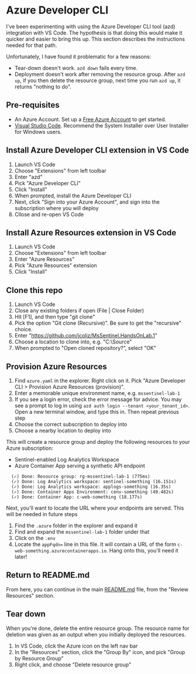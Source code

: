 # Azure Developer CLI

I've been experimenting with using the Azure Developer CLI tool (azd) integration with VS Code. The hypothesis is that doing this would make it quicker and easier to bring this up. This section describes the instructions needed for that path.

Unfortunately, I have found it problematic for a few reasons:

* Tear-down doesn't work. `azd down` fails every time.
* Deployment doesn't work after removing the resource group. After `azd up`, if you then delete the resource group, next time you run `azd up`, it returns "nothing to do".

## Pre-requisites

* An Azure Account. Set up a [Free Azure Account](https://azure.microsoft.com/en-us/pricing/purchase-options/azure-account) to get started.
* [Visual Studio Code](https://code.visualstudio.com/Download). Recommend the System Installer over User Installer for Windows users.

## Install Azure Developer CLI extension in VS Code

1. Launch VS Code
1. Choose "Extensions" from left toolbar
1. Enter "azd"
1. Pick "Azure Developer CLI"
1. Click "Install"
1. When prompted, install the Azure Developer CLI
1. Next, click "Sign into your Azure Account", and sign into the subscription where you will deploy
1. Cllose and re-open VS Code

## Install Azure Resources extension in VS Code

1. Launch VS Code
1. Choose "Extensions" from left toolbar
1. Enter "Azure Resources"
1. Pick "Azure Resources" extension
1. Click "Install"

## Clone this repo

1. Launch VS Code
1. Close any existing folders if open (File | Close Folder)
1. Hit [F1], and then type "git clone"
1. Pick the option "Git clone (Recursive)". Be sure to get the "recursive" choice.
1. Enter "https://github.com/jcoliz/MsSentinel.HandsOnLab.1"
1. Choose a location to clone into, e.g. "C:\Source"
1. When prompted to "Open cloned repository?", select "OK"

## Provision Azure Resources

1. Find `azure.yaml` in the explorer. Right click on it. Pick "Azure Developer CLI > Provision Azure Resources (provision)".
1. Enter a memorable unique environment name, e.g. `mssentinel-lab-1`
1. If you see a login error, check the error message for advice. You may see a prompt to log in using `azd auth login --tenant <your_tenant_id>`. Open a new terminal window, and type this in. Then repeat previous step
1. Choose the correct subscription to deploy into
1. Choose a nearby location to deploy into

This will create a resource group and deploy the following resources to your Azure subscription:

* Sentinel-enabled Log Analytics Workspace
* Azure Container App serving a synthetic API endpoint

```
  (✓) Done: Resource group: rg-mssentinel-lab-1 (775ms)
  (✓) Done: Log Analytics workspace: sentinel-something (16.151s)
  (✓) Done: Log Analytics workspace: applogs-something (16.35s)
  (✓) Done: Container Apps Environment: cenv-something (49.482s)
  (✓) Done: Container App: c-web-something (18.177s)
```

Next, you'll want to locate the URL where your endpoints are served. This will be needed in future steps

1. Find the `.azure` folder in the explorer and expand it
1. Find and expand the `mssentinel-lab-1` folder under that
1. Click on the `.env`
1. Locate the `appFqdn=` line in this file. It will contain a URL of the form `c-web-something.azurecontainerapps.io`. Hang onto this, you'll need it later!

## Return to README.md

From here, you can continue in the main [README.md](./README.md) file, from the "Review Resources" section.

## Tear down

When you're done, delete the entire resource group. The resource name for deletion was
given as an output when you initially deployed the resources.

1. In VS Code, click the Azure icon on the left nav bar
1. In the "Resources" section, click the "Group By" icon, and pick "Group by Resource Group"
1. Right click, and choose "Delete resource group"
